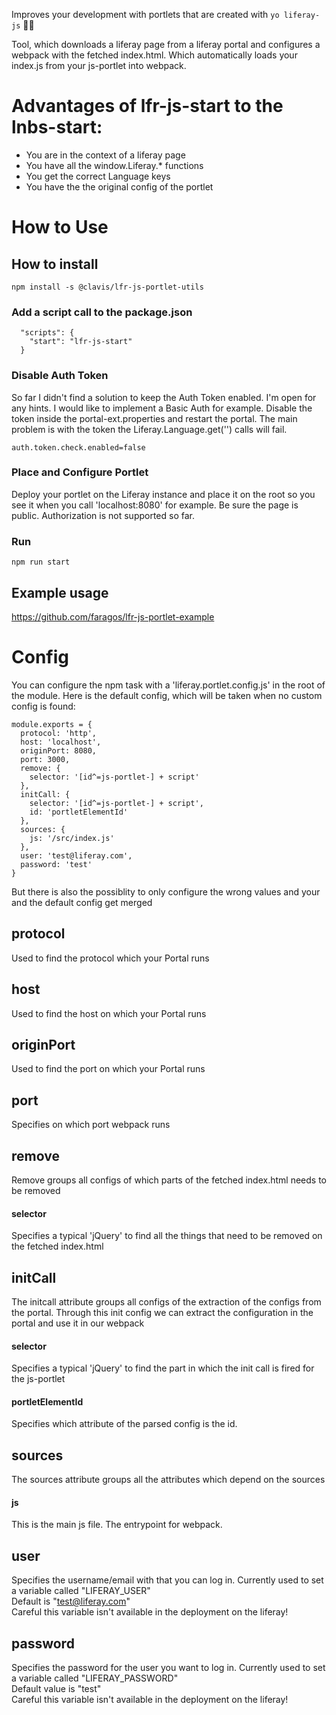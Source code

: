 Improves your development with portlets that are created with `yo liferay-js` 🥳🎉

Tool, which downloads a liferay page from a liferay portal and configures a webpack with the fetched index.html. Which automatically loads your index.js from your js-portlet into webpack.

# Advantages of lfr-js-start to the lnbs-start:
- You are in the context of a liferay page
- You have all the window.Liferay.* functions
- You get the correct Language keys
- You have the the original config of the portlet

# How to Use

## How to install
```
npm install -s @clavis/lfr-js-portlet-utils
```

### Add a script call to the package.json
```
  "scripts": {
    "start": "lfr-js-start"
  }
```

### Disable Auth Token
So far I didn't find a solution to keep the Auth Token enabled. I'm open for any hints. I would like to implement a Basic Auth for example.
Disable the token inside the portal-ext.properties and restart the portal. The main problem is with the token the Liferay.Language.get('') calls will fail.
```
auth.token.check.enabled=false
```

### Place and Configure Portlet
Deploy your portlet on the Liferay instance and place it on the root so you see it when you call 'localhost:8080' for example. Be sure the page is public. Authorization is not supported so far.

### Run
```
npm run start
```

## Example usage

https://github.com/faragos/lfr-js-portlet-example

# Config
You can configure the npm task with a 'liferay.portlet.config.js' in the root of the module. Here is the default config, which will be taken when no custom config is found:

```
module.exports = {
  protocol: 'http',
  host: 'localhost',
  originPort: 8080,
  port: 3000,
  remove: {
    selector: '[id^=js-portlet-] + script'
  },
  initCall: {
    selector: '[id^=js-portlet-] + script',
    id: 'portletElementId'
  },
  sources: {
    js: '/src/index.js'
  },
  user: 'test@liferay.com',
  password: 'test'
}

```

But there is also the possiblity to only configure the wrong values and your and the default config get merged

## protocol
Used to find the protocol which your Portal runs

## host
Used to find the host on which your Portal runs

## originPort
Used to find the port on which your Portal runs

## port
Specifies on which port webpack runs

## remove
Remove groups all configs of which parts of the fetched index.html needs to be removed

#### selector
Specifies a typical 'jQuery' to find all the things that need to be removed on the fetched index.html

## initCall
The initcall attribute groups all configs of the extraction of the configs from the portal. Through this init config we can extract the configuration in the portal and use it in our webpack

#### selector
Specifies a typical 'jQuery' to find the part in which the init call is fired for the js-portlet

#### portletElementId
Specifies which attribute of the parsed config is the id.

## sources
The sources attribute groups all the attributes which depend on the sources

#### js
This is the main js file. The entrypoint for webpack.

## user 
Specifies the username/email with that you can log in. Currently used to set a variable called "LIFERAY_USER" \
Default is "test@liferay.com" \
Careful this variable isn't available in the deployment on the liferay!

## password
Specifies the password for the user you want to log in. Currently used to set a variable called "LIFERAY_PASSWORD"\
Default value is "test" \
Careful this variable isn't available in the deployment on the liferay!
